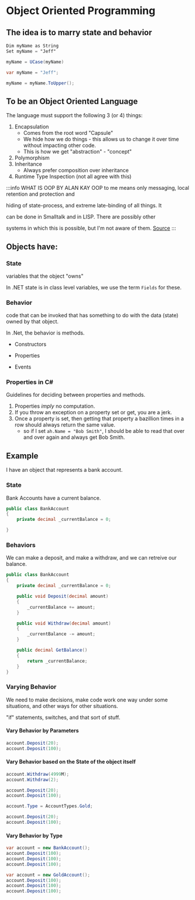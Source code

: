 # Object Oriented Programming

## The idea is to marry state and behavior

```vs
Dim myName as String
Set myName = "Jeff"

myName = UCase(myName)
```

```csharp
var myName = "Jeff";

myName = myName.ToUpper();
```

## To be an Object Oriented Language

The language must support the following 3 (or 4) things:

1. Encapsulation
   - Comes from the root word "Capsule"
   - We hide how we do things - this allows us to change it over time without impacting other code.
   - This is how we get "abstraction" - "concept"
2. Polymorphism
3. Inheritance
   - Always prefer composition over inheritance
4. Runtime Type Inspection (not all agree with this)

:::info WHAT IS OOP BY ALAN KAY
OOP to me means only messaging, local retention and protection and

hiding of state-process, and extreme late-binding of all things. It

can be done in Smalltalk and in LISP. There are possibly other

systems in which this is possible, but I'm not aware of them. [Source](http://userpage.fu-berlin.de/~ram/pub/pub_jf47ht81Ht/doc_kay_oop_en)
:::

## Objects have:

### State

variables that the object "owns"

In .NET state is in class level variables, we use the term `Fields` for these.

### Behavior

code that can be invoked that has something to do with the data (state) owned by that object.

In .Net, the behavior is methods.

- Constructors

- Properties

- Events

### Properties in C#

Guidelines for deciding between properties and methods.

1. Properties _imply_ no computation.
2. If you throw an exception on a property set or get, you are a jerk.
3. Once a property is set, then getting that property a bazillion times in a row should always return the same value.
   - so if I set `ah.Name = "Bob Smith"`, I should be able to read that over and over again and always get Bob Smith.

## Example

I have an object that represents a bank account.

### State

Bank Accounts have a current balance.

```csharp
public class BankAccount
{
    private decimal _currentBalance = 0;

}
```

### Behaviors

We can make a deposit, and make a withdraw, and we can retreive our balance.

```csharp
public class BankAccount
{
    private decimal _currentBalance = 0;

    public void Deposit(decimal amount)
    {
        _currentBalance += amount;
    }

    public void Withdraw(decimal amount)
    {
        _currentBalance -= amount;
    }

    public decimal GetBalance()
    {
        return _currentBalance;
    }
}
```

### Varying Behavior

We need to make decisions, make code work one way under some situations, and other ways for other situations.

"if" statements, switches, and that sort of stuff.

#### Vary Behavior by Parameters

```csharp
account.Deposit(20);
account.Deposit(100);
```

#### Vary Behavior based on the State of the object itself

```csharp
account.Withdraw(4999M);
account.Withdraw(2);
```

```csharp
account.Deposit(20);
account.Deposit(100);
```

```csharp
account.Type = AccountTypes.Gold;

account.Deposit(20);
account.Deposit(100);
```

#### Vary Behavior by Type

```csharp
var account = new BankAccount();
account.Deposit(100);
account.Deposit(100);
account.Deposit(100);
```

```csharp
var account = new GoldAccount();
account.Deposit(100);
account.Deposit(100);
account.Deposit(100);
```
